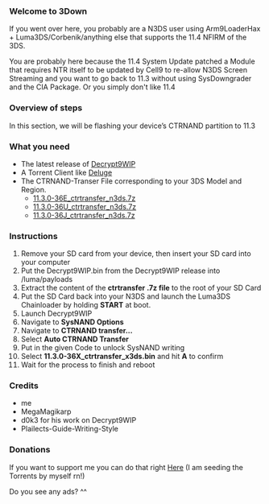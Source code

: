 ### Welcome to 3Down

If you went over here, you probably are a N3DS user using Arm9LoaderHax + Luma3DS/Corbenik/anything else that supports the 11.4 NFIRM of the 3DS.

You are probably here because the 11.4 System Update patched a Module that requires NTR itself to be updated by Cell9 to re-allow N3DS Screen Streaming and you want to go back to 11.3 without using SysDowngrader and the CIA Package.
Or you simply don't like 11.4

### Overview of steps

In this section, we will be flashing your device’s CTRNAND partition to 11.3

### What you need

- The latest release of [Decrypt9WIP](https://github.com/d0k3/Decrypt9WIP/releases/latest)
- A Torrent Client like [Deluge](http://dev.deluge-torrent.org/wiki/Download)
- The CTRNAND-Transer File corresponding to your 3DS Model and Region.
   - [11.3.0-36E_ctrtransfer_n3ds.7z](magnet:?xt=urn:btih:1D57D6CEC27B6C69212E3D38A423D2920CD7F35B&dn=11.3.0-36E_ctrtransfer_n3ds.7z&tr=udp%3a%2f%2ftracker.openbittorrent.com%3a80%2fannounce&tr=udp%3a%2f%2ftracker.opentrackr.org%3a1337%2fannounce) 
   - [11.3.0-36U_ctrtransfer_n3ds.7z](magnet:?xt=urn:btih:E092D5CD157AAE22A286E8691B135D380962356C&dn=11.3.0-36U_ctrtransfer_n3ds.7z&tr=udp%3a%2f%2ftracker.openbittorrent.com%3a80%2fannounce&tr=udp%3a%2f%2ftracker.opentrackr.org%3a1337%2fannounce)
   - [11.3.0-36J_ctrtransfer_n3ds.7z](magnet:?xt=urn:btih:B77C5E836159AED32E9056E8AB296053BC2BD40A&dn=11.3.0-36J_ctrtransfer_n3ds.7z&tr=udp%3a%2f%2ftracker.openbittorrent.com%3a80%2fannounce&tr=udp%3a%2f%2ftracker.opentrackr.org%3a1337%2fannounce)
   
### Instructions

1. Remove your SD card from your device, then insert your SD card into your computer
2. Put the Decrypt9WIP.bin from the Decrypt9WIP release into /luma/payloads
3. Extract the content of the **ctrtransfer .7z file** to the root of your SD Card
4. Put the SD Card back into your N3DS and launch the Luma3DS Chainloader by holding **START** at boot.
5. Launch Decrypt9WIP
6. Navigate to **SysNAND Options**
7. Navigate to **CTRNAND transfer...**
8. Select **Auto CTRNAND Transfer**
9. Put in the given Code to unlock SysNAND writing
10. Select **11.3.0-36X_ctrtransfer_x3ds.bin** and hit **A** to confirm
11. Wait for the process to finish and reboot

### Credits
- me 
- MegaMagikarp
- d0k3 for his work on Decrypt9WIP
- Plailects-Guide-Writing-Style

### Donations

If you want to support me you can do that right [Here](https://www.paypal.me/adrifcastr)
(I am seeding the Torrents by myself rn!)


<script async src="//pagead2.googlesyndication.com/pagead/js/adsbygoogle.js"></script>
<!-- 3Down -->
<ins class="adsbygoogle"
     style="display:block"
     data-ad-client="ca-pub-1269180183054029"
     data-ad-slot="7240651192"
     data-ad-format="auto"></ins>
<script>
(adsbygoogle = window.adsbygoogle || []).push({});
</script>

Do you see any ads? ^^
